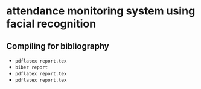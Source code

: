 # attendance monitoring system using facial recognition

## Compiling for bibliography

- `pdflatex report.tex`
- `biber report`
- `pdflatex report.tex`
- `pdflatex report.tex`
